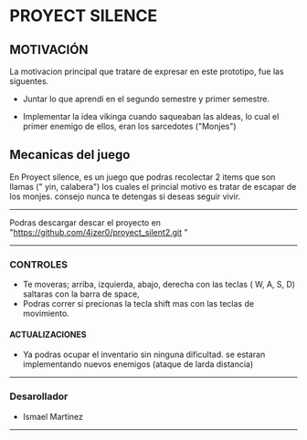 # PROYECT SILENCE

## MOTIVACIÓN 
La motivacion principal que tratare de expresar en este prototipo, fue las siguentes.
* Juntar lo que aprendi en el segundo semestre y primer semestre.
+ Implementar la idea vikinga cuando saqueaban las aldeas, lo cual el primer enemigo de ellos, eran los sarcedotes ("Monjes")

## Mecanicas del juego
En Proyect silence, es un juego que podras recolectar 2 items que son llamas (" yin, calabera") los cuales el princial motivo es tratar de escapar de los monjes.
consejo nunca te detengas si deseas seguir vivir. 
_____
Podras descargar descar el proyecto en "https://github.com/4izer0/proyect_silent2.git "
___

### CONTROLES
+ Te moveras; arriba, izquierda, abajo, derecha con las teclas ( W, A, S, D) saltaras con la barra de space, 
+ Podras correr si precionas la tecla shift mas con las teclas de movimiento.
#### ACTUALIZACIONES
+ Ya podras ocupar el inventario sin ninguna dificultad.
se estaran  implementando nuevos enemigos (ataque de larda distancia)

___
### Desarollador
+ Ismael Martinez
___